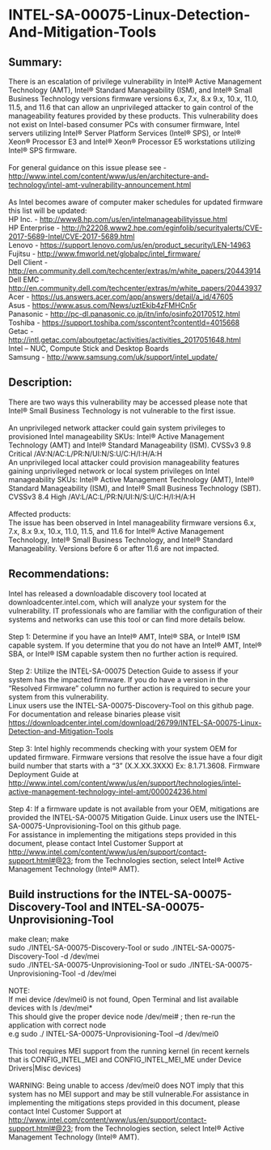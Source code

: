 # INTEL-SA-00075-Linux-Detection-And-Mitigation-Tools

## Summary: 
There is an escalation of privilege vulnerability in Intel® Active Management Technology (AMT), Intel® Standard Manageability (ISM), and Intel® Small Business Technology versions firmware versions 6.x, 7.x, 8.x 9.x, 10.x, 11.0, 11.5, and 11.6 that can allow an unprivileged attacker to gain control of the manageability features provided by these products.  This vulnerability does not exist on Intel-based consumer PCs with consumer firmware, Intel servers utilizing Intel® Server Platform Services (Intel® SPS), or Intel® Xeon® Processor E3 and Intel® Xeon® Processor E5 workstations utilizing Intel® SPS firmware.<br />
<br />
For general guidance on this issue please see - http://www.intel.com/content/www/us/en/architecture-and-technology/intel-amt-vulnerability-announcement.html <br />
<br />
As Intel becomes aware of computer maker schedules for updated firmware this list will be updated:<br />
HP Inc. - http://www8.hp.com/us/en/intelmanageabilityissue.html<br />
HP Enterprise - http://h22208.www2.hpe.com/eginfolib/securityalerts/CVE-2017-5689-Intel/CVE-2017-5689.html<br />
Lenovo - https://support.lenovo.com/us/en/product_security/LEN-14963<br />
Fujitsu - http://www.fmworld.net/globalpc/intel_firmware/<br />
Dell Client - http://en.community.dell.com/techcenter/extras/m/white_papers/20443914<br />
Dell EMC - http://en.community.dell.com/techcenter/extras/m/white_papers/20443937<br />
Acer -  https://us.answers.acer.com/app/answers/detail/a_id/47605 <br />
Asus - https://www.asus.com/News/uztEkib4zFMHCn5r<br />
Panasonic - http://pc-dl.panasonic.co.jp/itn/info/osinfo20170512.html<br />
Toshiba - https://support.toshiba.com/sscontent?contentId=4015668<br />
Getac - http://intl.getac.com/aboutgetac/activities/activities_2017051648.html<br />
Intel – NUC, Compute Stick and Desktop Boards<br />
Samsung - http://www.samsung.com/uk/support/intel_update/<br />

## Description: 
There are two ways this vulnerability may be accessed please note that Intel® Small Business Technology is not vulnerable to the first issue.<br />
<br />
An unprivileged network attacker could gain system privileges to provisioned Intel manageability SKUs: Intel® Active Management Technology (AMT) and Intel® Standard Manageability (ISM).
CVSSv3 9.8 Critical /AV:N/AC:L/PR:N/UI:N/S:U/C:H/I:H/A:H<br />
An unprivileged local attacker could provision manageability features gaining unprivileged network or local system privileges on Intel manageability SKUs: Intel® Active Management Technology (AMT), Intel® Standard Manageability (ISM), and Intel® Small Business Technology (SBT).
CVSSv3 8.4 High /AV:L/AC:L/PR:N/UI:N/S:U/C:H/I:H/A:H<br />
<br />
Affected products:<br />
The issue has been observed in Intel manageability firmware versions 6.x, 7.x, 8.x 9.x, 10.x, 11.0, 11.5, and 11.6 for Intel® Active Management Technology, Intel® Small Business Technology, and Intel® Standard Manageability.  Versions before 6 or after 11.6 are not impacted.

## Recommendations: 
Intel has released a downloadable discovery tool located at downloadcenter.intel.com, which will analyze your system for the vulnerability. IT professionals who are familiar with the configuration of their systems and networks can use this tool or can find more details below.<br />
<br />
Step 1: Determine if you have an Intel® AMT, Intel® SBA, or Intel® ISM capable system.  If you determine that you do not have an Intel® AMT, Intel® SBA, or Intel® ISM capable system then no further action is required.<br />
<br />
Step 2: Utilize the INTEL-SA-00075 Detection Guide to assess if your system has the impacted firmware. If you do have a version in the “Resolved Firmware” column no further action is required to secure your system from this vulnerability.<br />
Linux users use the INTEL-SA-00075-Discovery-Tool  on this github page.<br /> For documentation and release binaries please visit https://downloadcenter.intel.com/download/26799/INTEL-SA-00075-Linux-Detection-and-Mitigation-Tools<br />
<br />
Step 3: Intel highly recommends checking with your system OEM for updated firmware.  Firmware versions that resolve the issue have a four digit build number that starts with a “3” (X.X.XX.3XXX) Ex: 8.1.71.3608. Firmware Deployment Guide at http://www.intel.com/content/www/us/en/support/technologies/intel-active-management-technology-intel-amt/000024236.html<br />
<br />
Step 4: If a firmware update is not available from your OEM, mitigations are provided the INTEL-SA-00075 Mitigation Guide.
Linux users use the INTEL-SA-00075-Unprovisioning-Tool on this github page.<br />
For assistance in implementing the mitigations steps provided in this document, please contact Intel Customer Support at http://www.intel.com/content/www/us/en/support/contact-support.html#@23; from the Technologies section, select Intel® Active Management Technology (Intel® AMT).<br />


## Build instructions for the INTEL-SA-00075-Discovery-Tool and INTEL-SA-00075-Unprovisioning-Tool

make clean; make<br />
sudo ./INTEL-SA-00075-Discovery-Tool or sudo ./INTEL-SA-00075-Discovery-Tool -d /dev/mei<br />
sudo ./INTEL-SA-00075-Unprovisioning-Tool or sudo ./INTEL-SA-00075-Unprovisioning-Tool -d /dev/mei<br />
<br />
NOTE: <br />
If mei device /dev/mei0 is not found, Open Terminal and list available devices with ls /dev/mei*<br />
This should give the proper device node /dev/mei# ; then re-run the application with correct node<br />
e.g sudo ./ INTEL-SA-00075-Unprovisioning-Tool –d /dev/mei0 <br />
<br />
This tool requires MEI support from the running kernel (in recent kernels that is CONFIG_INTEL_MEI and CONFIG_INTEL_MEI_ME under Device Drivers|Misc devices)<br />
<br />
WARNING: Being unable to access /dev/mei0 does NOT imply that this system has no MEI support and may be still vulnerable.For assistance in implementing the mitigations steps provided in this document, please contact Intel Customer Support at http://www.intel.com/content/www/us/en/support/contact-support.html#@23; from the Technologies section, select Intel® Active Management Technology (Intel® AMT).<br />


